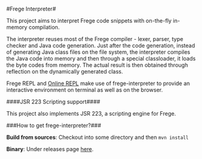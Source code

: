 #Frege Interpreter#

This project aims to interpret Frege code snippets with on-the-fly in-memory compilation.

The interpreter reuses most of the Frege compiler - lexer, parser, type checker and Java code generation.
Just after the code generation, instead of generating Java class files on the file system, the interpreter compiles the Java code into memory and then
through a special classloader, it loads the byte codes from memory. The actual result is then obtained through reflection
on the dynamically generated class.

Frege REPL and [Online REPL](http://try.frege-lang.org/) make use of frege-interpreter to provide an interactive
environment on terminal as well as on the browser.

####JSR 223 Scripting support####

This project also implements JSR 223, a scripting engine for Frege.


###How to get frege-interpreter?###

**Build from sources**: Checkout into some directory and then ```mvn install```

**Binary**: Under releases page [here](https://github.com/Frege/frege-interpreter/releases).
